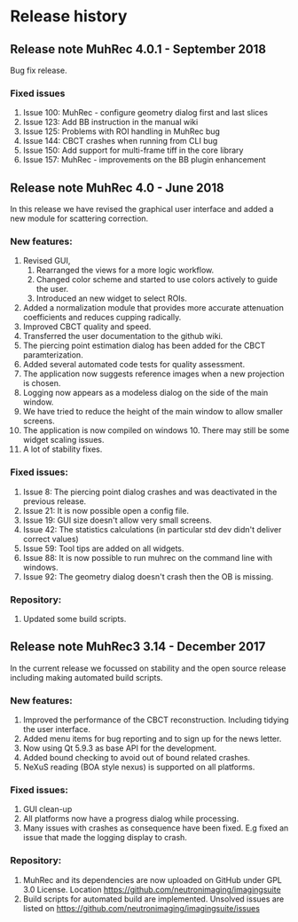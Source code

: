 # Release history
## Release note MuhRec 4.0.1 - September 2018
Bug fix release.

### Fixed issues
1. Issue 100: MuhRec - configure geometry dialog first and last slices
2. Issue 123: Add BB instruction in the manual wiki
3. Issue 125: Problems with ROI handling in MuhRec bug
4. Issue 144: CBCT crashes when running from CLI bug
5. Issue 150: Add support for multi-frame tiff in the core library
6. Issue 157: MuhRec - improvements on the BB plugin enhancement

## Release note MuhRec 4.0 - June 2018
In this release we have revised the graphical user interface and added a new module for scattering correction.

### New features:
1. Revised GUI, 
	1. Rearranged the views for a more logic workflow. 
	2. Changed color scheme and started to use colors actively to guide the user.
	3. Introduced an new widget to select ROIs.
2. Added a normalization module that provides more accurate attenuation coefficients and reduces cupping radically.
3. Improved CBCT quality and speed.
4. Transferred the user documentation to the github wiki.
5. The piercing point estimation dialog has been added for the CBCT paramterization.
6. Added several automated code tests for quality assessment.
7. The application now suggests reference images when a new projection is chosen.
8. Logging now appears as a modeless dialog on the side of the main window.
9. We have tried to reduce the height of the main window to allow smaller screens.
10. The application is now compiled on windows 10. There may still be some widget scaling issues.
11. A lot of stability fixes.

### Fixed issues:
1. Issue 8: The piercing point dialog crashes and was deactivated in the previous release.
2. Issue 21: It is now possible open a config file.
3. Issue 19: GUI size doesn't allow very small screens.
4. Issue 42: The statistics calculations (in particular std dev didn't deliver correct values)
5. Issue 59: Tool tips are added on all widgets.
6. Issue 88: It is now possible to run muhrec on the command line with windows.
7. Issue 92: The geometry dialog doesn't crash then the OB is missing.

### Repository:
1. Updated some build scripts.

## Release note MuhRec3 3.14 - December 2017
In the current release we focussed on stability and the open source release including making automated build scripts.

### New features:
1. Improved the performance of the CBCT reconstruction. Including tidying the user interface.
2. Added menu items for bug reporting and to sign up for the news letter.
3. Now using Qt 5.9.3 as base API for the development.
4. Added bound checking to avoid out of bound related crashes.
5. NeXuS reading (BOA style nexus) is supported on all platforms. 

### Fixed issues:
1. GUI clean-up
2. All platforms now have a progress dialog while processing.
3. Many issues with crashes as consequence have been fixed. E.g fixed an issue that made the logging display to crash.

### Repository:
1. MuhRec and its dependencies are now uploaded on GitHub under GPL 3.0 License. Location https://github.com/neutronimaging/imagingsuite
2. Build scripts for automated build are implemented.
Unsolved issues are listed on https://github.com/neutronimaging/imagingsuite/issues
